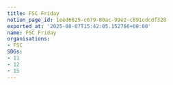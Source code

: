 ```yaml
---
title: FSC Friday
notion_page_id: 1eed6625-c679-80ac-99e2-c891cdcdf328
exported_at: '2025-08-07T15:42:05.152766+00:00'
name: FSC Friday
organisations:
- FSC
SDGs:
- 11
- 12
- 15
---
```



